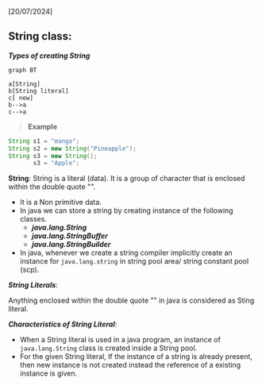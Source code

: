 [20/07/2024]

## String class:

***Types of creating String***

```mermaid
graph BT

a[String]
b[String literal]
c[ new]
b-->a
c-->a
```

>**Example**

```java
String s1 = "mango";
String s2 = new String("Pineapple");
String s3 = new String();
	   s3 = "Apple";
```
**String**:
String is a literal (data). It is a group of character that is enclosed within the double quote "".

- It is a Non primitive data.
- In java we can store a string by creating instance of the following classes.
  - ***java.lang.String***
  - ***java.lang.StringBuffer***
  - ***java.lang.StringBuilder***
- In java, whenever we create a string compiler implicitly create an instance for `java.lang.string` in string pool area/ string constant pool (scp).

***String Literals***:

Anything enclosed within the double quote "" in java is considered as Sting literal.

***Characteristics of String Literal***:

- When a String literal is used in a java program, an instance of `java.lang.String` class is created inside a String pool.
- For the given String literal, If the instance of a string is already present, then new instance is not created instead the reference of a existing instance is given.